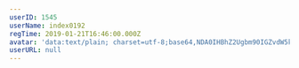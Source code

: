 ```yaml
---
userID: 1545
userName: index0192
regTime: 2019-01-21T16:46:00.000Z
avatar: 'data:text/plain; charset=utf-8;base64,NDA0IHBhZ2Ugbm90IGZvdW5kCg=='
userURL: null
---
```



